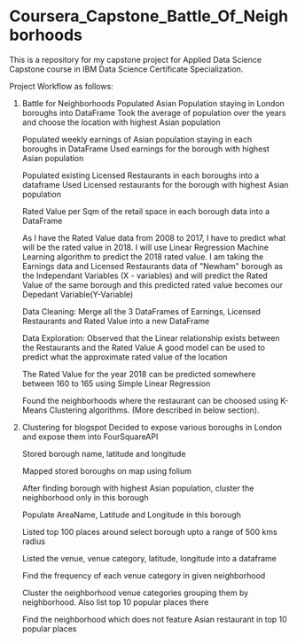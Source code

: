 # Coursera_Capstone_Battle_Of_Neighborhoods
This is a repository for my capstone project for Applied Data Science Capstone course in IBM Data Science Certificate Specialization.

Project Workflow as follows:
1) Battle for Neighborhoods
	Populated Asian Population staying in London boroughs into DataFrame
	Took the average of population over the years and choose the location with highest Asian population

	Populated weekly earnings of Asian population staying in each boroughs in DataFrame
	Used earnings for the borough with highest Asian population

	Populated existing Licensed Restaurants in each boroughs into a dataframe
	Used Licensed restaurants for the borough with highest Asian population

	Rated Value per Sqm of the retail space in each borough data into a DataFrame

	As I have the Rated Value data from 2008 to 2017, I have to predict what will be the rated value in 2018. I will use Linear Regression Machine Learning algorithm to predict the 2018 rated value.
	I am taking the Earnings data and Licensed Restaurants data of "Newham" borough as the Independant Variables (X - variables) and will predict the Rated Value of the same borough and this predicted rated value becomes our Depedant Variable(Y-Variable)

	Data Cleaning:
	Merge all the 3 DataFrames of Earnings, Licensed Restaurants and Rated Value into a new DataFrame

	Data Exploration: 
	Observed that the Linear relationship exists between the Restaurants and the Rated Value
	A good model can be used to predict what the approximate rated value of the location

	The Rated Value for the year 2018 can be predicted somewhere between 160 to 165 using Simple Linear Regression
  
  	Found the neighborhoods where the restaurant can be choosed using K-Means Clustering algorithms. (More described in below section).

2) Clustering for blogspot
	Decided to expose various boroughs in London and expose them into FourSquareAPI

	Stored borough name, latitude and longitude

	Mapped stored boroughs on map using folium 

	After finding borough with highest Asian population, cluster the neighborhood only in this borough

	Populate AreaName, Latitude and Longitude in this borough

	Listed top 100 places around select borough upto a range of 500 kms radius

	Listed the venue, venue category, latitude, longitude into a dataframe

	Find the frequency of each venue category in given neighborhood

	Cluster the neighborhood venue categories grouping them by neighborhood. Also list top 10 popular places there

	Find the neighborhood which does not feature Asian restaurant in top 10 popular places
